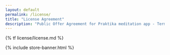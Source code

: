 ```yaml
---
layout: default
permalink: /license/
title: "License Agreement"
description: "Public Offer Agreement for Praktika meditation app - Terms and conditions for using our mobile application and audio content."
---
```


<div class="rich-text">
{% tf license/license.md %}
</div>

{% include store-banner.html %}